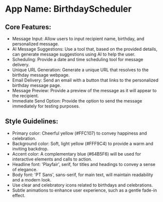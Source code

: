 # **App Name**: BirthdayScheduler

## Core Features:

- Message Input: Allow users to input recipient name, birthday, and personalized message.
- AI Message Suggestions: Use a tool that, based on the provided details, can generate message suggestions using AI to help the user.
- Scheduling: Provide a date and time scheduling tool for message delivery.
- Unique URL Generation: Generate a unique URL that resolves to the birthday message webpage.
- Email Delivery: Send an email with a button that links to the personalized birthday message page.
- Message Preview: Provide a preview of the message as it will appear to the recipient.
- Immediate Send Option: Provide the option to send the message immediately for testing purposes.

## Style Guidelines:

- Primary color: Cheerful yellow (#FFC107) to convey happiness and celebration.
- Background color: Soft, light yellow (#FFF9C4) to provide a warm and inviting backdrop.
- Accent color: A complementary blue (#64B5F6) will be used for interactive elements and calls to action.
- Headline font: 'Playfair', serif, for titles and headings to convey a sense of elegance.
- Body font: 'PT Sans', sans-serif, for main text, will maintain readability and a modern look.
- Use clear and celebratory icons related to birthdays and celebrations.
- Subtle animations to enhance user experience, such as a gentle fade-in effect.